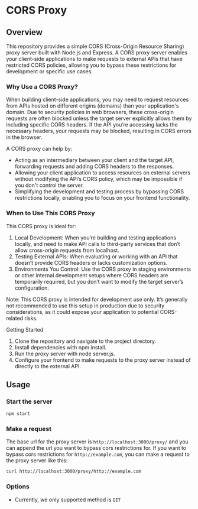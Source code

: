 # CORS Proxy
## Overview
This repository provides a simple CORS (Cross-Origin Resource Sharing) proxy server built with Node.js and Express. A CORS proxy server enables your client-side applications to make requests to external APIs that have restricted CORS policies, allowing you to bypass these restrictions for development or specific use cases.

### Why Use a CORS Proxy?
When building client-side applications, you may need to request resources from APIs hosted on different origins (domains) than your application's domain. Due to security policies in web browsers, these cross-origin requests are often blocked unless the target server explicitly allows them by including specific CORS headers. If the API you’re accessing lacks the necessary headers, your requests may be blocked, resulting in CORS errors in the browser.

A CORS proxy can help by:

- Acting as an intermediary between your client and the target API, forwarding requests and adding CORS headers to the responses.
- Allowing your client application to access resources on external servers without modifying the API’s CORS policy, which may be impossible if you don't control the server.
- Simplifying the development and testing process by bypassing CORS restrictions locally, enabling you to focus on your frontend functionality.

### When to Use This CORS Proxy
This CORS proxy is ideal for:

1. Local Development: When you’re building and testing applications locally, and need to make API calls to third-party services that don’t allow cross-origin requests from localhost.
2. Testing External APIs: When evaluating or working with an API that doesn’t provide CORS headers or lacks customization options.
3. Environments You Control: Use the CORS proxy in staging environments or other internal development setups where CORS headers are temporarily required, but you don’t want to modify the target server’s configuration.

Note: This CORS proxy is intended for development use only. It’s generally not recommended to use this setup in production due to security considerations, as it could expose your application to potential CORS-related risks.

Getting Started
1. Clone the repository and navigate to the project directory.
2. Install dependencies with npm install.
3. Run the proxy server with node server.js.
4. Configure your frontend to make requests to the proxy server instead of directly to the external API.

## Usage

### Start the server

```bash
npm start
```

### Make a request

The base url for the proxy server is `http://localhost:3000/proxy/` and you can append the url you want to bypass cors restrictions for.
If you want to bypass cors restrictions for `http://example.com`, you can make a request to the proxy server like this:

```bash
curl http://localhost:3000/proxy/http://example.com
```

### Options
- Currently, we only supported method is `GET`